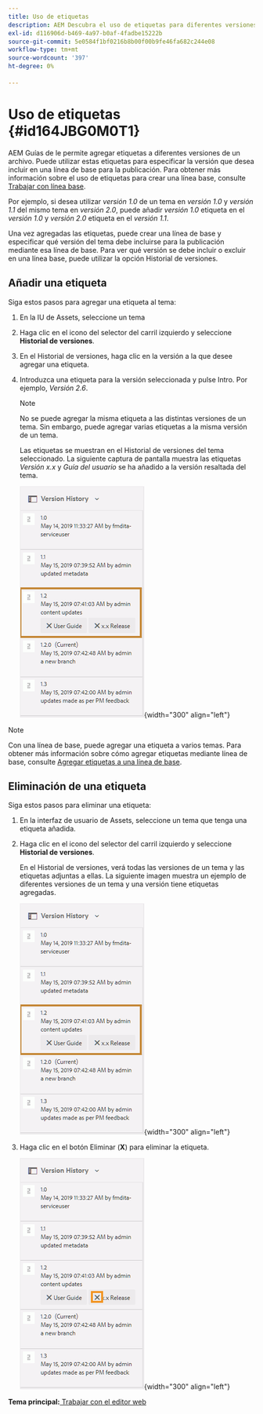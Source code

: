 ```yaml
---
title: Uso de etiquetas
description: AEM Descubra el uso de etiquetas para diferentes versiones de un archivo en las Guías de. Obtenga información sobre cómo agregar o eliminar una etiqueta a una versión de un tema.
exl-id: d116906d-b469-4a97-b0af-4fadbe15222b
source-git-commit: 5e0584f1bf0216b8b00f00b9fe46fa682c244e08
workflow-type: tm+mt
source-wordcount: '397'
ht-degree: 0%

---
```


# Uso de etiquetas {#id164JBG0M0T1}

AEM Guías de le permite agregar etiquetas a diferentes versiones de un archivo. Puede utilizar estas etiquetas para especificar la versión que desea incluir en una línea de base para la publicación. Para obtener más información sobre el uso de etiquetas para crear una línea base, consulte [Trabajar con línea base](generate-output-use-baseline-for-publishing.md#).

Por ejemplo, si desea utilizar *versión 1.0* de un tema en *versión 1.0* y *versión 1.1* del mismo tema en *versión 2.0*, puede añadir *versión 1.0* etiqueta en el *versión 1.0* y *versión 2.0* etiqueta en el *versión 1.1*.

Una vez agregadas las etiquetas, puede crear una línea de base y especificar qué versión del tema debe incluirse para la publicación mediante esa línea de base. Para ver qué versión se debe incluir o excluir en una línea base, puede utilizar la opción Historial de versiones.

## Añadir una etiqueta

Siga estos pasos para agregar una etiqueta al tema:

1. En la IU de Assets, seleccione un tema
1. Haga clic en el icono del selector del carril izquierdo y seleccione **Historial de versiones**.
1. En el Historial de versiones, haga clic en la versión a la que desee agregar una etiqueta.

1. Introduzca una etiqueta para la versión seleccionada y pulse Intro. Por ejemplo, *Versión 2.6*.

   >[!NOTE]
   >
   > No se puede agregar la misma etiqueta a las distintas versiones de un tema. Sin embargo, puede agregar varias etiquetas a la misma versión de un tema.

   Las etiquetas se muestran en el Historial de versiones del tema seleccionado. La siguiente captura de pantalla muestra las etiquetas *Versión x.x* y *Guía del usuario* se ha añadido a la versión resaltada del tema.

   ![](images/labels.png){width="300" align="left"}

>[!NOTE]
>
> Con una línea de base, puede agregar una etiqueta a varios temas. Para obtener más información sobre cómo agregar etiquetas mediante línea de base, consulte [Agregar etiquetas a una línea de base](generate-output-use-baseline-for-publishing.md#id184KD0T305Z).

## Eliminación de una etiqueta

Siga estos pasos para eliminar una etiqueta:

1. En la interfaz de usuario de Assets, seleccione un tema que tenga una etiqueta añadida.
1. Haga clic en el icono del selector del carril izquierdo y seleccione **Historial de versiones**.

   En el Historial de versiones, verá todas las versiones de un tema y las etiquetas adjuntas a ellas. La siguiente imagen muestra un ejemplo de diferentes versiones de un tema y una versión tiene etiquetas agregadas.

   ![](images/labels.png){width="300" align="left"}

1. Haga clic en el botón Eliminar \(**X**\) para eliminar la etiqueta.

   ![](images/delete-labels.png){width="300" align="left"}


**Tema principal:**[ Trabajar con el editor web](web-editor.md)
